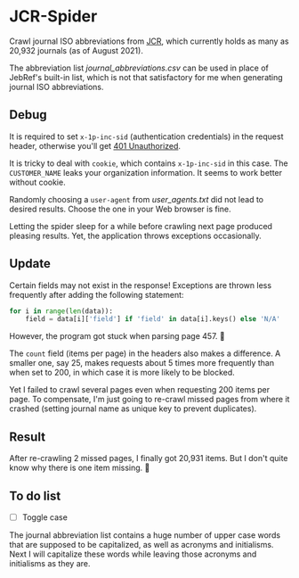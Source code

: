 # JCR-Spider

Crawl journal ISO abbreviations from [JCR](https://jcr.clarivate.com/JCRLandingPageAction.action), which currently holds as many as 20,932 journals (as of August 2021).

The abbreviation list *journal_abbreviations.csv* can be used in place of JebRef's built-in list, which is not that satisfactory for me when generating journal ISO abbreviations.

## Debug 

It is required to set `x-1p-inc-sid` (authentication credentials) in the request header, otherwise you'll get [401 Unauthorized](https://httpstatuses.com/401).

It is tricky to deal with `cookie`, which contains `x-1p-inc-sid` in this case. The `CUSTOMER_NAME` leaks your organization information. It seems to work better without cookie.

Randomly choosing a `user-agent` from *user_agents.txt* did not lead to desired results. Choose the one in your Web browser is fine.

Letting the spider sleep for a while before crawling next page produced pleasing results. Yet, the application throws exceptions occasionally.

## Update

Certain fields may not exist in the response! Exceptions are thrown less frequently after adding the following statement:

```python
for i in range(len(data)):
	field = data[i]['field'] if 'field' in data[i].keys() else 'N/A'
```
However, the program got stuck when parsing page 457. 🤪

The `count` field (items per page) in the headers also makes a difference. A smaller one, say 25, makes requests about 5 times more frequently than when set to 200, in which case it is more likely to be blocked.

Yet I failed to crawl several pages even when requesting 200 items per page. To compensate, I'm just going to re-crawl missed pages from where it crashed (setting journal name as unique key to prevent duplicates).

## Result

After re-crawling 2 missed pages, I finally got 20,931 items. But I don't quite know why there is one item missing. 🤪

## To do list

- [ ] Toggle case

The journal abbreviation list contains a huge number of upper case words that are supposed to be capitalized, as well as acronyms and initialisms. Next I will capitalize these words while leaving those acronyms and initialisms as they are.

